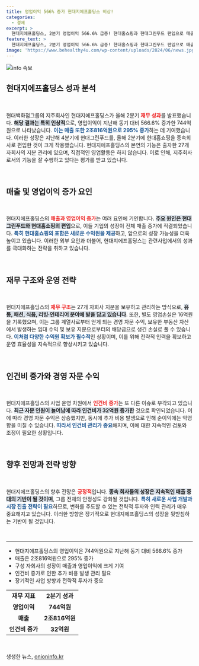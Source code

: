 ```yaml
---
title: 영업이익 566% 증가 현대지에프홀딩스 비상!
categories:
  - 경제
excerpt: >
  현대지에프홀딩스, 2분기 영업이익 566.6% 급증! 현대홈쇼핑과 현대그린푸드 편입으로 매출도 295% 상승하며 눈길을 끌었다. 변화의 중심에 선 그들의 미래는?
feature_text: >
  현대지에프홀딩스, 2분기 영업이익 566.6% 급증! 현대홈쇼핑과 현대그린푸드 편입으로 매출도 295% 상승하며 눈길을 끌었다. 변화의 중심에 선 그들의 미래는?
image: 'https://www.behealthy4u.com/wp-content/uploads/2024/06/news.jpg'
---
```


<p><img src="https://www.behealthy4u.com/wp-content/uploads/2024/06/news.jpg" alt="info 속보" /></p>

<h2 data-ke-size="size26">현대지에프홀딩스 성과 분석</h2>

<p data-ke-size="size16">&nbsp;</p>

<p>현대백화점그룹의 지주회사인 현대지에프홀딩스가 올해 2분기 <b><span style="color: #ee2323;">재무 성과</span></b>를 발표했습니다. <b><span style="background-color: #21538527;">해당 결과는 특히 인상적</span></b>으로, 영업이익이 지난해 동기 대비 566.6% 증가한 744억원으로 나타났습니다. <b><span style="color: #1a5490;">이는 매출 또한 2조816억원으로 295% 증가</span></b>하는 데 기여했습니다. 이러한 성장은 지난해 4분기에 현대그린푸드를, 올해 2분기에 현대홈쇼핑을 종속회사로 편입한 것이 크게 작용했습니다. 현대지에프홀딩스의 본연의 기능은 출자한 27개 자회사의 지분 관리에 있으며, 직접적인 영업활동은 하지 않습니다. 이로 인해, 지주회사로서의 기능을 잘 수행하고 있다는 평가를 받고 있습니다.</p></p>

<p data-ke-size="size16">&nbsp;</p>

<h2 data-ke-size="size26">매출 및 영업이익 증가 요인</h2>

<p data-ke-size="size16">&nbsp;</p>

<p>현대지에프홀딩스의 <b><span style="color: #ee2323;">매출과 영업이익 증가</span></b>는 여러 요인에 기인합니다. <b><span style="background-color: #21538527;">주요 원인은 현대그린푸드와 현대홈쇼핑의 편입</span></b>으로, 이들 기업의 성장이 전체 매출 증가에 직결되었습니다. <b><span style="color: #1a5490;">특히 현대홈쇼핑의 포함은 새로운 수익원을 제공</span></b>하고, 앞으로의 성장 가능성을 더욱 높이고 있습니다. 이러한 외부 요인과 더불어, 현대지에프홀딩스는 관련사업에서의 성과를 극대화하는 전략을 취하고 있습니다. </p>

<p data-ke-size="size16">&nbsp;</p>

<h2 data-ke-size="size26">재무 구조와 운영 전략</h2>

<p data-ke-size="size16">&nbsp;</p>

<p>현대지에프홀딩스의 <b><span style="color: #ee2323;">재무 구조</span></b>는 27개 자회사 지분을 보유하고 관리하는 방식으로, <b><span style="background-color: #21538527;">유통, 패션, 식품, 리빙·인테리어 분야에 발을 담고 있습니다</span></b>. 또한, 별도 영업손실은 16억원을 기록했으며, 이는 그룹 계열사로부터 얻게 되는 경영 자문 수익, 보유한 부동산 자산에서 발생하는 임대 수익 및 보유 지분으로부터의 배당금으로 생긴 손실로 풀 수 있습니다. <b><span style="color: #1a5490;">이처럼 다양한 수익원 확보가 필수적</span></b>인 상황이며, 이를 위해 전략적 인력을 확보하고 운영 효율성을 지속적으로 향상시키고 있습니다.</p>

<p data-ke-size="size16">&nbsp;</p>

<h2 data-ke-size="size26">인건비 증가와 경영 자문 수익</h2>

<p data-ke-size="size16">&nbsp;</p>

<p>현대지에프홀딩스의 사업 운영 차원에서 <b><span style="color: #ee2323;">인건비 증가</span></b>는 또 다른 이슈로 부각되고 있습니다. <b><span style="background-color: #21538527;">최근 자문 인원이 늘어남에 따라 인건비가 32억원 증가한</span></b> 것으로 확인되었습니다. 이에 따라 경영 자문 수익은 상승했지만, 동시에 추가 비용 발생으로 인해 순이익에는 악영향을 미칠 수 있습니다. <b><span style="color: #1a5490;">따라서 인건비 관리가 중요</span></b>해지며, 이에 대한 지속적인 검토와 조정이 필요한 상황입니다.</p>

<p data-ke-size="size16">&nbsp;</p>

<h2 data-ke-size="size26">향후 전망과 전략 방향</h2>

<p data-ke-size="size16">&nbsp;</p>

<p>현대지에프홀딩스의 향후 전망은 <b><span style="color: #ee2323;">긍정적</span></b>입니다. <b><span style="background-color: #21538527;">종속 회사들의 성장은 지속적인 매출 증대의 기반이 될 것이며</span></b>, 그룹 전체의 안정성도 강화될 것입니다. <b><span style="color: #1a5490;">특히 새로운 사업 개발과 시장 진출 전략이 필요</span></b>하므로, 변화를 주도할 수 있는 전략적 투자와 인력 관리가 매우 중요해지고 있습니다. 이러한 방향은 장기적으로 현대지에프홀딩스의 성장을 뒷받침하는 기반이 될 것입니다.</p>

<p data-ke-size="size16">&nbsp;</p>

<hr>

<ul>
    <li>현대지에프홀딩스의 영업이익은 744억원으로 지난해 동기 대비 566.6% 증가</li>
    <li>매출은 2조816억원으로 295% 증가</li>
    <li>구성 자회사의 성장이 매출과 영업이익에 크게 기여</li>
    <li>인건비 증가로 인한 추가 비용 발생 관리 필요</li>
    <li>장기적인 사업 방향과 전략적 투자가 중요</li>
</ul>

<table style="width: 100%; border-collapse: collapse;">
    <tr>
        <td style="text-align: center; height: 17px;"><b>재무 지표</b></td>
        <td style="text-align: center; height: 17px;"><b>2분기 성과</b></td>
    </tr>
    <tr>
        <td style="text-align: center; height: 17px;"><b>영업이익</b></td>
        <td style="text-align: center; height: 17px;"><b>744억원</b></td>
    </tr>
    <tr>
        <td style="text-align: center; height: 17px;"><b>매출</b></td>
        <td style="text-align: center; height: 17px;"><b>2조816억원</b></td>
    </tr>
    <tr>
        <td style="text-align: center; height: 17px;"><b>인건비 증가</b></td>
        <td style="text-align: center; height: 17px;"><b>32억원</b></td>
    </tr>
</table>

<p data-ke-size="size16">&nbsp;</p>
생생한 뉴스, <a href="https://onioninfo.kr" rel="dofollow">onioninfo.kr</a>


